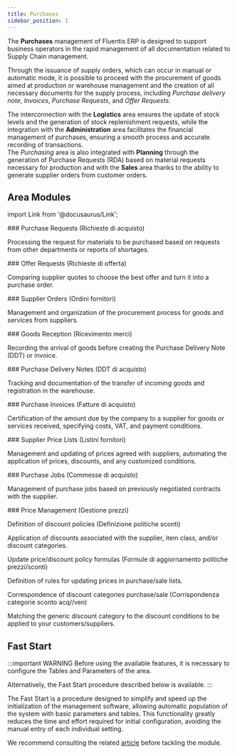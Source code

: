 ```yaml
---
title: Purchases
sidebar_position: 1
---
```


The **Purchases** management of Fluentis ERP is designed to support business operators in the rapid management of all documentation related to Supply Chain management.

Through the issuance of supply orders, which can occur in manual or automatic mode, it is possible to proceed with the procurement of goods aimed at production or warehouse management and the creation of all necessary documents for the supply process, including *Purchase delivery note*, *Invoices*, *Purchase Requests*, and *Offer Requests*.

The interconnection with the **Logistics** area ensures the update of stock levels and the generation of stock replenishment requests, while the integration with the **Administration** area facilitates the financial management of purchases, ensuring a smooth process and accurate recording of transactions.    
The *Purchasing* area is also integrated with **Planning** through the generation of Purchase Requests (RDA) based on material requests necessary for production and with the **Sales** area thanks to the ability to generate supplier orders from customer orders.

## Area Modules

import Link from '@docusaurus/Link';

<div className="cardContainer">
    <div className="card">
###     <Link to="/docs/purchase/purchase-requests/general-overview">Purchase Requests (Richieste di acquisto)</Link>
        <p>Processing the request for materials to be purchased based on requests from other departments or reports of shortages.</p>
    </div>
    <div className="card">
###     <Link to="/docs/purchase/offer-request/settings">Offer Requests (Richieste di offerta)</Link>
        <p>Comparing supplier quotes to choose the best offer and turn it into a purchase order.</p>
    </div>
</div>
<div className="cardContainer">
    <div className="card">
###     <Link to="/docs/purchase/purchase-orders/general-overview">Supplier Orders (Ordini fornitori)</Link>
        <p>Management and organization of the procurement process for goods and services from suppliers.</p>
    </div>
    <div className="card">
###     <Link to="/docs/purchase/goods-reception/receipt-goods-form-settings-and-structure">Goods Reception (Ricevimento merci)</Link>
        <p>Recording the arrival of goods before creating the Purchase Delivery Note (DDT) or invoice.</p>
    </div>
</div>
<div className="cardContainer">
    <div className="card">
###     <Link to="/docs/purchase/purchase-delivery-note/general-overview">Purchase Delivery Notes (DDT di acquisto)</Link>
        <p>Tracking and documentation of the transfer of incoming goods and registration in the warehouse.</p>
    </div>
    <div className="card">
###     <Link to="/docs/purchase/purchase-invoices/general-overview">Purchase Invoices (Fatture di acquisto)</Link>
        <p>Certification of the amount due by the company to a supplier for goods or services received, specifying costs, VAT, and payment conditions.</p>
    </div>
</div>
<div className="cardContainer">
    <div className="card">
###     <Link to="/docs/purchase/purchase-price-lists/general-overview">Supplier Price Lists (Listini fornitori)</Link>
        <p>Management and updating of prices agreed with suppliers, automating the application of prices, discounts, and any customized conditions.</p>
    </div>
    <div className="card">
###     Purchase Jobs (Commesse di acquisto)
        <p>Management of purchase jobs based on previously negotiated contracts with the supplier.</p>
    </div>
</div>
<div className="cardContainer">
    <div className="card">
###     Price Management (Gestione prezzi)
        <p><Link to="/docs/purchase/price-control/definition" className="bold-link">Definition of discount policies (Definizione politiche sconti)</Link></p>
        <p>Application of discounts associated with the supplier, item class, and/or discount categories.</p>
        <p><Link to="/docs/purchase/price-control/formulas" className="bold-link">Update price/discount policy formulas (Formule di aggiornamento politiche prezzi/sconti)</Link></p>
        <p>Definition of rules for updating prices in purchase/sale lists.</p>
        <p><Link to="/docs/purchase/price-control/correspondence" className="bold-link">Correspondence of discount categories purchase/sale (Corrispondenza categorie sconto acq//ven)</Link></p>
        <p>Matching the generic discount category to the discount conditions to be applied to your customers/suppliers.</p>
    </div>
</div>

## Fast Start

:::important WARNING
Before using the available features, it is necessary to configure the Tables and Parameters of the area.

Alternatively, the Fast Start procedure described below is available.
:::

The Fast Start is a procedure designed to simplify and speed up the initialization of the management software, allowing automatic population of the system with basic parameters and tables. This functionality greatly reduces the time and effort required for initial configuration, avoiding the manual entry of each individual setting.

We recommend consulting the related [article](/docs/guide/fast-start#tabelle-acquisti) before tackling the module.
